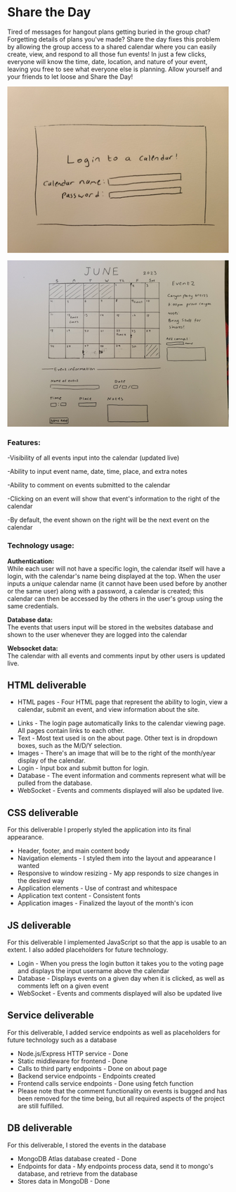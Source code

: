 # Share the Day

Tired of messages for hangout plans getting buried in the group chat? Forgetting details of plans you've made? Share the day fixes this problem by allowing the group access to a shared calendar where you can easily create, view, and respond to all those fun events! In just a few clicks, everyone will know the time, date, location, and nature of your event, leaving you free to see what everyone else is planning. Allow yourself and your friends to let loose and Share the Day!

![Login page of the site](https://github.com/sarahmib/CS_260/blob/main/20230923_130253.jpg?raw=true)

![Main page of the site (what you see when you login)](https://github.com/sarahmib/CS_260/blob/main/20230923_130246.jpg?raw=true)

### Features:  

  -Visibility of all events input into the calendar (updated live)  
  
  -Ability to input event name, date, time, place, and extra notes  
  
  -Ability to comment on events submitted to the calendar  
  
  -Clicking on an event will show that event's information to the right of the calendar  

  -By default, the event shown on the right will be the next event on the calendar  
  

### Technology usage:

  **Authentication:**  
  While each user will not have a specific login, the calendar itself will have a login, with the calendar's name being displayed at the     top. When the user inputs a *unique* calendar name (it cannot have been used before by another or the same user) along with a password, a calendar is created; this calendar can then be accessed by the others in the user's group using the same credentials.

  **Database data:**  
  The events that users input will be stored in the websites database and shown to the user whenever they are logged into the calendar

  **Websocket data:**  
  The calendar with all events and comments input by other users is updated live.

## HTML deliverable
* HTML pages - Four HTML page that represent the ability to login, view a calendar, submit an event, and view information about the site.<br>
- Links - The login page automatically links to the calendar viewing page. All pages contain links to each other.<br>
- Text - Most text used is on the about page. Other text is in dropdown boxes, such as the M/D/Y selection.<br>
- Images - There's an image that will be to the right of the month/year display of the calendar.<br>
- Login - Input box and submit button for login.<br>
- Database - The event information and comments represent what will be pulled from the database.<br>
- WebSocket - Events and comments displayed will also be updated live.<br>

## CSS deliverable
For this deliverable I properly styled the application into its final appearance.

- Header, footer, and main content body
- Navigation elements - I styled them into the layout and appearance I wanted
- Responsive to window resizing - My app responds to size changes in the desired way
- Application elements - Use of contrast and whitespace
- Application text content - Consistent fonts
- Application images - Finalized the layout of the month's icon

## JS deliverable
For this deliverable I implemented JavaScript so that the app is usable to an extent. I also added placeholders for future technology.

- Login - When you press the login button it takes you to the voting page and displays the input username above the calendar
- Database - Displays events on a given day when it is clicked, as well as comments left on a given event
- WebSocket - Events and comments displayed will also be updated live

## Service deliverable
For this deliverable, I added service endpoints as well as placeholders for future technology such as a database

- Node.js/Express HTTP service - Done
- Static middleware for frontend - Done
- Calls to third party endpoints - Done on about page
- Backend service endpoints - Endpoints created
- Frontend calls service endpoints - Done using fetch function
- Please note that the comment functionality on events is bugged and has been removed for the time being, but all required aspects of the project are still fulfilled.

## DB deliverable
For this deliverable, I stored the events in the database

- MongoDB Atlas database created - Done
- Endpoints for data - My endpoints process data, send it to mongo's database, and retrieve from the database
- Stores data in MongoDB - Done
